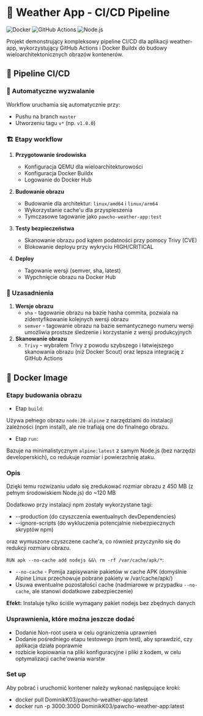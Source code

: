 # 🚀 Weather App - CI/CD Pipeline

![Docker](https://img.shields.io/badge/Docker-2CA5E0?style=for-the-badge&logo=docker&logoColor=white)
![GitHub Actions](https://img.shields.io/badge/GitHub_Actions-2088FF?style=for-the-badge&logo=github-actions&logoColor=white)
![Node.js](https://img.shields.io/badge/Node.js-339933?style=for-the-badge&logo=nodedotjs&logoColor=white)

Projekt demonstrujący kompleksowy pipeline CI/CD dla aplikacji weather-app, wykorzystujący GitHub Actions i Docker Buildx do budowy wieloarchitektonicznych obrazów kontenerów.




## 🔧 Pipeline CI/CD

### 🔄 Automatyczne wyzwalanie

Workflow uruchamia się automatycznie przy:
- Pushu na branch `master`
- Utworzeniu tagu `v*` (np. `v1.0.0`)

### 🏗 Etapy workflow

1. **Przygotowanie środowiska**
    - Konfiguracja QEMU dla wieloarchitekturowości
    - Konfiguracja Docker Buildx
    - Logowanie do Docker Hub

2. **Budowanie obrazu**
    - Budowanie dla architektur: `linux/amd64` i `linux/arm64`
    - Wykorzystanie cache'u dla przyspieszenia
    - Tymczasowe tagowanie jako `pawcho-weather-app:test`

3. **Testy bezpieczeństwa**
    - Skanowanie obrazu pod kątem podatności przy pomocy Trivy (CVE)
    - Blokowanie deployu przy wykryciu HIGH/CRITICAL

4. **Deploy**
    - Tagowanie wersji (semver, sha, latest)
    - Wypchnięcie obrazu na Docker Hub

### 📝 Uzasadnienia
1. **Wersje obrazu**
    - `sha` - tagowanie obrazu na bazie hasha commita, pozwala na zidentyfikowanie kolejnych wersji obrazu
    - `semver` - tagowanie obrazu na bazie semantycznego numeru wersji umożliwia prostsze śledzenie i korzystanie z wersji produkcyjnych
2. **Skanowanie obrazu**
    - `Trivy` - wybrałem Trivy z powodu szybszego i łatwiejszego skanowania obrazu (niż Docker Scout) oraz lepsza integrację z GitHub Actions

## 🐋 Docker Image

### Etapy budowania obrazu

- Etap `build`: 

Używa pełnego obrazu `node:20-alpine` z narzędziami do instalacji zależności (npm install), ale nie trafiają one do finalnego obrazu.
- Etap `run`:

Bazuje na minimalistycznym `alpine:latest` z samym Node.js (bez narzędzi developerskich), co redukuje rozmiar i powierzchnię ataku.

### Opis

Dzięki temu rozwizaniu udało się zredukować rozmiar obrazu z 450 MB (z pełnym środowiskiem Node.js) do ~120 MB 

Dodatkowo przy instalacji npm zostały wykorzystane tagi: 
   - --production (do czyszczenia ewentualnych devDependencies) 
   - --ignore-scripts (do wykluczenia potencjalnie niebezpiecznych skryptów npm)

oraz wymuszone czyszczene cache'a, co również przyczyniło się do redukcji rozmiaru obrazu.

`RUN apk --no-cache add nodejs &&\
    rm -rf /var/cache/apk/*`:
- `--no-cache` - Pomija zapisywanie pakietów w cache APK (domyślnie Alpine Linux przechowuje pobrane pakiety w /var/cache/apk/)
- Usuwa ewentualne pozostałości cache (nadmiarowe w przypadku `--no-cache`, ale stanowi dodatkowe zabezpieczenie)

**Efekt:** Instaluje tylko ściśle wymagany pakiet nodejs bez zbędnych danych  

### Usprawnienia, które można jeszcze dodać

- Dodanie Non-root usera w celu ograniczenia uprawnień
- Dodanie pośredniego etapu testowego (npm test), aby sprawdzić, czy aplikacja działa poprawnie
- rozbicie kopiowania na pliki konfiguracyjne i pliki z kodem, w celu optymalizacji cache'owania warstw

### Set up
Aby pobrać i uruchomić kontener należy wykonać następujące kroki:

- docker pull DominikK03/pawcho-weather-app:latest
- docker run -p 3000:3000 DominikK03/pawcho-weather-app:latest
